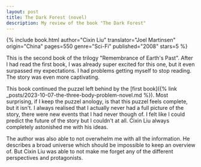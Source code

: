 ```yaml
---
layout: post
title: The Dark Forest (novel)
description: My review of the book "The Dark Forest"
---
```


{% include book.html author="Cixin Liu" translator="Joel Martinsen" origin="China" pages=550 genre="Sci-Fi" published="2008" stars=5 %}

This is the second book of the trilogy "Remembrance of Earth's Past". After I had read the first book, I was already super excited for this one, but it even surpassed my expectations. I had problems getting myself to stop reading. The story was even more captivating.

This book continued the puzzel left behind by the [first book]({% link _posts/2023-10-07-the-three-body-problem-novel.md %}). Most surprising, if I keep the puzzel anology, is that this puzzel feels complete, but it isn't. I always realised that I actually never had a full picture of the story, there were new events that I had never though of. I felt like I could predict the future of the story but I couldn't at all. Cixin Liu always completely astonished me with his ideas.

The author was also able to not overwhelm me with all the information. He describes a broad universe which should be impossible to keep an overview of. But Cixin Liu was able to not make me forget any of the different perspectives and protagonists.
